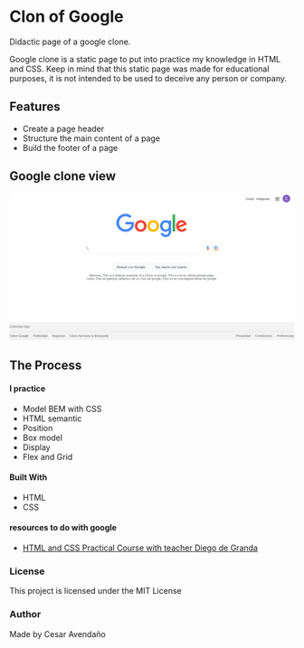 # Clon of Google
Didactic page of a google clone.

Google clone is a static page to put into practice my knowledge in HTML and CSS. 
Keep in mind that this static page was made for educational purposes, it is not intended 
to be used to deceive any person or company.


## Features
- Create a page header
- Structure the main content of a page
- Build the footer of a page


## Google clone view
![](https://github.com/cegav/clongooglev/blob/main/assets/googleclon.png)


## The Process
#### I practice
- Model BEM with CSS
- HTML semantic
- Position
- Box model
- Display
- Flex and Grid

#### Built With
* HTML
* CSS

#### resources to do with google
- [HTML and CSS Practical Course with teacher Diego de Granda](https://platzi.com/cursos/html-practico/) 

### License
This project is licensed under the MIT License

### Author
Made by Cesar Avendaño
